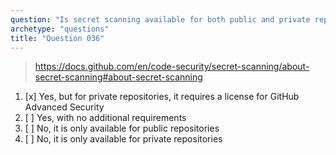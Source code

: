 ```yaml
---
question: "Is secret scanning available for both public and private repositories on GitHub?"
archetype: "questions"
title: "Question 036"
---
```


> https://docs.github.com/en/code-security/secret-scanning/about-secret-scanning#about-secret-scanning
1. [x] Yes, but for private repositories, it requires a license for GitHub Advanced Security
1. [ ] Yes, with no additional requirements
1. [ ] No, it is only available for public repositories
1. [ ] No, it is only available for private repositories
